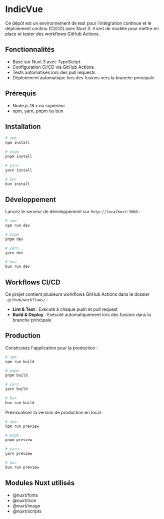 # IndicVue

Ce dépôt est un environnement de test pour l'intégration continue et le déploiement continu (CI/CD) avec Nuxt 3. Il sert de modèle pour mettre en place et tester des workflows GitHub Actions.

## Fonctionnalités

- Basé sur Nuxt 3 avec TypeScript
- Configuration CI/CD via GitHub Actions
- Tests automatisés lors des pull requests
- Déploiement automatique lors des fusions vers la branche principale

## Prérequis

- Node.js 18.x ou supérieur
- npm, yarn, pnpm ou bun

## Installation

```bash
# npm
npm install

# pnpm
pnpm install

# yarn
yarn install

# bun
bun install
```

## Développement

Lancez le serveur de développement sur `http://localhost:3000` :

```bash
# npm
npm run dev

# pnpm
pnpm dev

# yarn
yarn dev

# bun
bun run dev
```

## Workflows CI/CD

Ce projet contient plusieurs workflows GitHub Actions dans le dossier `.github/workflows/` :

- **Lint & Test** : Exécuté à chaque push et pull request
- **Build & Deploy** : Exécuté automatiquement lors des fusions dans la branche principale

## Production

Construisez l'application pour la production :

```bash
# npm
npm run build

# pnpm
pnpm build

# yarn
yarn build

# bun
bun run build
```

Prévisualisez la version de production en local :

```bash
# npm
npm run preview

# pnpm
pnpm preview

# yarn
yarn preview

# bun
bun run preview
```

## Modules Nuxt utilisés

- @nuxt/fonts
- @nuxt/icon
- @nuxt/image
- @nuxt/scripts

